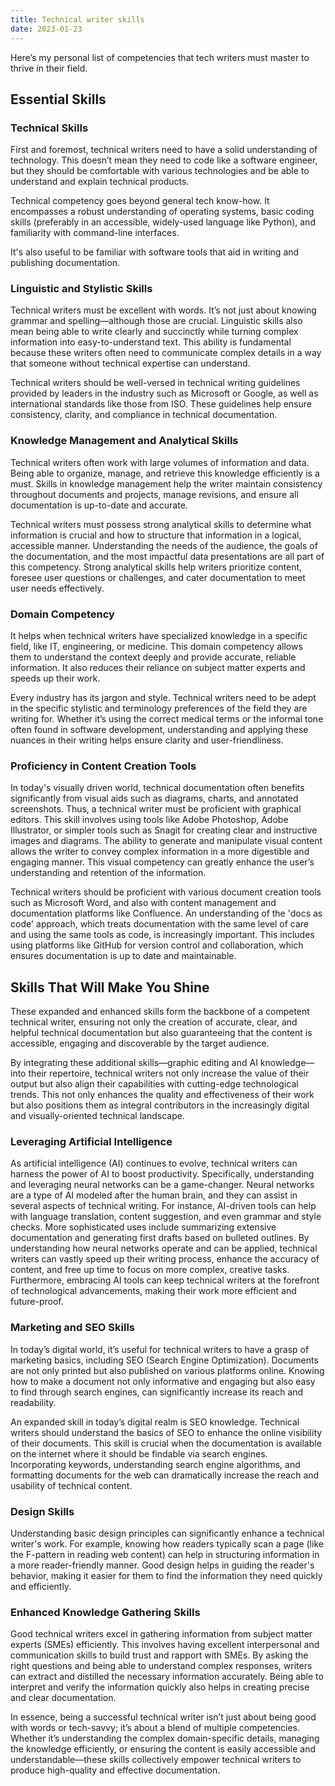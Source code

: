```yaml
---
title: Technical writer skills
date: 2023-01-23
---
```


Here’s my personal list of  competencies that tech writers must master to thrive in their field.

## Essential Skills

### Technical Skills

First and foremost, technical writers need to have a solid understanding of technology. This doesn’t mean they need to code like a software engineer, but they should be comfortable with various technologies and be able to understand and explain technical products.

Technical competency goes beyond general tech know-how. It encompasses a robust understanding of operating systems, basic coding skills (preferably in an accessible, widely-used language like Python), and familiarity with command-line interfaces.

It's also useful to be familiar with software tools that aid in writing and publishing documentation.

### Linguistic and Stylistic Skills

Technical writers must be excellent with words. It’s not just about knowing grammar and spelling—although those are crucial. Linguistic skills also mean being able to write clearly and succinctly while turning complex information into easy-to-understand text. This ability is fundamental because these writers often need to communicate complex details in a way that someone without technical expertise can understand.

Technical writers should be well-versed in technical writing guidelines provided by leaders in the industry such as Microsoft or Google, as well as international standards like those from ISO. These guidelines help ensure consistency, clarity, and compliance in technical documentation.

### Knowledge Management and Analytical Skills

Technical writers often work with large volumes of information and data. Being able to organize, manage, and retrieve this knowledge efficiently is a must. Skills in knowledge management help the writer maintain consistency throughout documents and projects, manage revisions, and ensure all documentation is up-to-date and accurate.

Technical writers must possess strong analytical skills to determine what information is crucial and how to structure that information in a logical, accessible manner. Understanding the needs of the audience, the goals of the documentation, and the most impactful data presentations are all part of this competency. Strong analytical skills help writers prioritize content, foresee user questions or challenges, and cater documentation to meet user needs effectively.

### Domain Competency

It helps when technical writers have specialized knowledge in a specific field, like IT, engineering, or medicine. This domain competency allows them to understand the context deeply and provide accurate, reliable information. It also reduces their reliance on subject matter experts and speeds up their work.

Every industry has its jargon and style. Technical writers need to be adept in the specific stylistic and terminology preferences of the field they are writing for. Whether it’s using the correct medical terms or the informal tone often found in software development, understanding and applying these nuances in their writing helps ensure clarity and user-friendliness.

### Proficiency in Content Creation Tools

In today's visually driven world, technical documentation often benefits significantly from visual aids such as diagrams, charts, and annotated screenshots. Thus, a technical writer must be proficient with graphical editors. This skill involves using tools like Adobe Photoshop, Adobe Illustrator, or simpler tools such as Snagit for creating clear and instructive images and diagrams. The ability to generate and manipulate visual content allows the writer to convey complex information in a more digestible and engaging manner. This visual competency can greatly enhance the user’s understanding and retention of the information.

Technical writers should be proficient with various document creation tools such as Microsoft Word, and also with content management and documentation platforms like Confluence. An understanding of the 'docs as code' approach, which treats documentation with the same level of care and using the same tools as code, is increasingly important. This includes using platforms like GitHub for version control and collaboration, which ensures documentation is up to date and maintainable.

## Skills That Will Make You Shine

These expanded and enhanced skills form the backbone of a competent technical writer, ensuring not only the creation of accurate, clear, and helpful technical documentation but also guaranteeing that the content is accessible, engaging and discoverable by the target audience.

By integrating these additional skills—graphic editing and AI knowledge—into their repertoire, technical writers not only increase the value of their output but also align their capabilities with cutting-edge technological trends. This not only enhances the quality and effectiveness of their work but also positions them as integral contributors in the increasingly digital and visually-oriented technical landscape.

### Leveraging Artificial Intelligence

As artificial intelligence (AI) continues to evolve, technical writers can harness the power of AI to boost productivity. Specifically, understanding and leveraging neural networks can be a game-changer. Neural networks are a type of AI modeled after the human brain, and they can assist in several aspects of technical writing. For instance, AI-driven tools can help with language translation, content suggestion, and even grammar and style checks. More sophisticated uses include summarizing extensive documentation and generating first drafts based on bulleted outlines. By understanding how neural networks operate and can be applied, technical writers can vastly speed up their writing process, enhance the accuracy of content, and free up time to focus on more complex, creative tasks. Furthermore, embracing AI tools can keep technical writers at the forefront of technological advancements, making their work more efficient and future-proof.

### Marketing and SEO Skills
In today’s digital world, it’s useful for technical writers to have a grasp of marketing basics, including SEO (Search Engine Optimization). Documents are not only printed but also published on various platforms online. Knowing how to make a document not only informative and engaging but also easy to find through search engines, can significantly increase its reach and readability.

An expanded skill in today’s digital realm is SEO knowledge. Technical writers should understand the basics of SEO to enhance the online visibility of their documents. This skill is crucial when the documentation is available on the internet where it should be findable via search engines. Incorporating keywords, understanding search engine algorithms, and formatting documents for the web can dramatically increase the reach and usability of technical content.

### Design Skills
Understanding basic design principles can significantly enhance a technical writer's work. For example, knowing how readers typically scan a page (like the F-pattern in reading web content) can help in structuring information in a more reader-friendly manner. Good design helps in guiding the reader's behavior, making it easier for them to find the information they need quickly and efficiently.

### Enhanced Knowledge Gathering Skills
Good technical writers excel in gathering information from subject matter experts (SMEs) efficiently. This involves having excellent interpersonal and communication skills to build trust and rapport with SMEs. By asking the right questions and being able to understand complex responses, writers can extract and distilled the necessary information accurately. Being able to interpret and verify the information quickly also helps in creating precise and clear documentation.

In essence, being a successful technical writer isn’t just about being good with words or tech-savvy; it’s about a blend of multiple competencies. Whether it’s understanding the complex domain-specific details, managing the knowledge efficiently, or ensuring the content is easily accessible and understandable—these skills collectively empower technical writers to produce high-quality and effective documentation.

